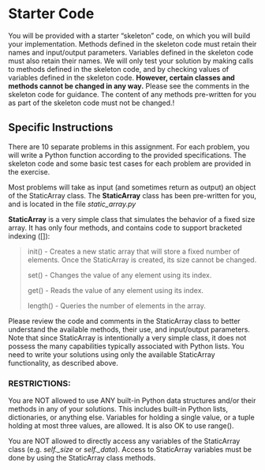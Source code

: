 # Starter Code

You will be provided with a starter “skeleton” code, on which you will build your implementation. Methods defined in the skeleton code must retain their names and input/output parameters. Variables defined in the skeleton code must also retain their names. We will only test your solution by making calls to methods defined in the skeleton code, and by checking values of variables defined in the skeleton code.
**However, certain classes and methods cannot be changed in any way.** Please see the comments in the skeleton code for guidance. The content of any methods pre-written for you as part of the skeleton code must not be changed.!

## **Specific Instructions**

There are 10 separate problems in this assignment. For each problem, you will write a Python function according to the provided specifications. The skeleton code and some basic test cases for each problem are provided in the exercise.

Most problems will take as input (and sometimes return as output) an object of the StaticArray class. The **StaticArray** class has been pre-written for you, and is located in the file _static_array.py_

**StaticArray** is a very simple class that simulates the behavior of a fixed size array. It has only four methods, and contains code to support bracketed indexing ([]):

> init() - Creates a new static array that will store a fixed number of elements. Once the StaticArray is created, its size cannot be changed.
>
> set() - Changes the value of any element using its index.
>
> get() - Reads the value of any element using its index.
>
> length() - Queries the number of elements in the array.

Please review the code and comments in the StaticArray class to better understand the available methods, their use, and input/output parameters. Note that since StaticArray is intentionally a very simple class, it does not possess the many capabilities typically associated with Python lists. You need to write your solutions using only the available StaticArray functionality, as described above.

### **RESTRICTIONS:**

You are NOT allowed to use ANY built-in Python data structures and/or their methods in any of your solutions. This includes built-in Python lists, dictionaries, or anything else. Variables for holding a single value, or a tuple holding at most three values, are allowed. It is also OK to use range().

You are NOT allowed to directly access any variables of the StaticArray class (e.g. _self.\_size_ or _self.\_data_). Access to StaticArray variables must be done by using the StaticArray class methods.
